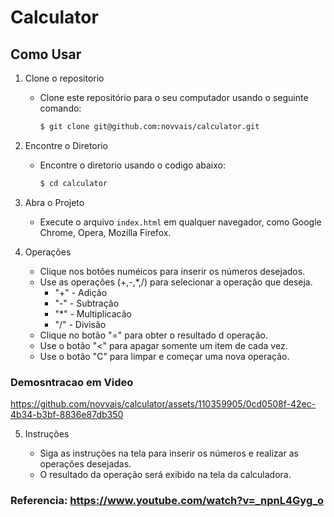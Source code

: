 # Calculator

## Como Usar 
1. Clone o repositorio

    * Clone este repositório para o seu computador usando o seguinte comando:

        ```bash
        $ git clone git@github.com:novvais/calculator.git

2. Encontre o Diretorio

   * Encontre o diretorio usando o codigo abaixo:
   
        ```bash
        $ cd calculator
   

3. Abra o Projeto
    * Execute o arquivo `index.html` em qualquer navegador, como Google Chrome, Opera, Mozilla Firefox.

4. Operações
    * Clique nos botões numéicos para inserir os números desejados.
    * Use as operações (+,-,*,/) para selecionar a operação que deseja.
        * "+" - Adição
        * "-" - Subtração
        * "*" - Multiplicacão
        * "/" - Divisão
    * Clique no botão "=" para obter o resultado d operação.
    * Use o botão "<" para apagar somente um item de cada vez.
    * Use o botão "C" para limpar e começar uma nova operação.

### Demosntracao em Video

https://github.com/novvais/calculator/assets/110359905/0cd0508f-42ec-4b34-b3bf-8836e87db350

5. Instruções

    * Siga as instruções na tela para inserir os números e realizar as operações desejadas.
    * O resultado da operação será exibido na tela da calculadora.

### Referencia: https://www.youtube.com/watch?v=_npnL4Gyg_o
